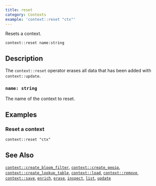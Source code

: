 ```yaml
---
title: reset
category: Contexts
example: 'context::reset "ctx"'
---
```

Resets a context.

```tql
context::reset name:string
```

## Description

The `context::reset` operator erases all data that has been added with
`context::update`.

### `name: string`

The name of the context to reset.

## Examples

### Reset a context

```tql
context::reset "ctx"
```

## See Also

[`context::create_bloom_filter`](/reference/operators/context/create_bloom_filter),
[`context::create_geoip`](/reference/operators/context/create_geoip),
[`context::create_lookup_table`](/reference/operators/context/create_lookup_table),
[`context::load`](/reference/operators/context/load),
[`context::remove`](/reference/operators/context/remove),
[`context::save`](/reference/operators/context/save),
[`enrich`](/reference/operators/context/enrich),
[`erase`](/reference/operators/context/erase),
[`inspect`](/reference/operators/context/inspect),
[`list`](/reference/operators/context/list),
[`update`](/reference/operators/context/update)
